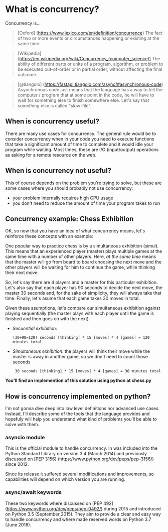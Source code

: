 # What is concurrency?

Concurrency is...

> [Oxford] (https://www.lexico.com/en/definition/concurrence) The fact of two or more events or circumstances happening or existing at the same time.

> [Wikipedia] (https://en.wikipedia.org/wiki/Concurrency_(computer_science)) The ability of different parts or units of a program, algorithm, or problem to be executed out-of-order or in partial order, without affecting the final outcome.

> [@tiangolo] (https://fastapi.tiangolo.com/async/#asynchronous-code) Asynchronous code just means that the language has a way to tell the computer / program that at some point in the code, he will have to wait for something else to finish somewhere else. Let's say that something else is called "slow-file".

## When is concurrency useful?

There are many use cases for concurrency. The general rule would be to consider concurrency when in your code you need to execute functions that take a significant amount of time to complete and it would idle your program while waiting. Most times, these are I/O (input/output) operations as asking for a remote resource on the web.

## When is concurrency __not__ useful?

This of course depends on the problem you're trying to solve, but these are some cases where you should probably not use concurrency:

- your problem internally requires high CPU usage
- you don't need to reduce the amount of time your program takes to run

## Concurrency example: Chess Exhibition

OK, so now that you have an idea of what concurrency means, let's reinforce these concepts with an example:

One popular way to practice chess is by a simultaneous exhibition (simul). 
This means that an experienced player (master) plays multiple games at the same time with a number of other players.
Here, _at the same time_ means that the master will go from board to board choosing the next move and the other players will be waiting for him to continue the game, while thinking their next move.

So, let's say there are 4 players and a master for this particular exhibition.
Let's also say that each player has 90 seconds to decide the next move, the master 30 seconds and, for the sake of simplicity, they will always take that time. Finally, let's asume that each game takes 30 moves in total.

Given these asumptions, let's compare our simultaneous exhibition against playing sequentially (the master plays with each player until the game is finished and then goes on with the next).

- _Secuential exhibition_: 
   
      (30+90=120) seconds [thinking] * 15 [moves] * 4 [games] = 120 minutes total

- _Simultaneous exhibition_: the players will think their move while the master is away in another game, so we don't need to count those seconds

       30 seconds [thinking] * 15 [moves] * 4 [games] = 30 minutes total

__You'll find an implemention of this solution using python at chess.py__

## How is concurrency implemented on python?

I'm not gonna dive deep into low level definitions nor advanced use cases. Instead, I'll describe some of the tools that the language provides and hopefuly will help you understand what kind of problems you'll be able to solve with them.

### asyncio module

This is the official module to handle concurrency. In was included into the Python Standard Library on version 3.4 (March 2014) and previously discussed on [PEP 3156] (https://www.python.org/dev/peps/pep-3156/) since 2012.

Since its release it suffered several modifications and improvements, so capabilities will depend on which version you are running.


### async/await keywords

These two keywords where discussed on [PEP 492] (https://www.python.org/dev/peps/pep-0492/) during 2015 and introduced on Python 3.5 (September 2015). They aim to provide a clear and easy way to handle concurrency and where made reserved words on Python 3.7 (June 2018).